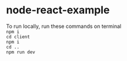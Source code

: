 # node-react-example


To run locally, run these commands on terminal  
```npm i```  
```cd client```  
```npm i```  
```cd ..```  
```npm run dev```  
